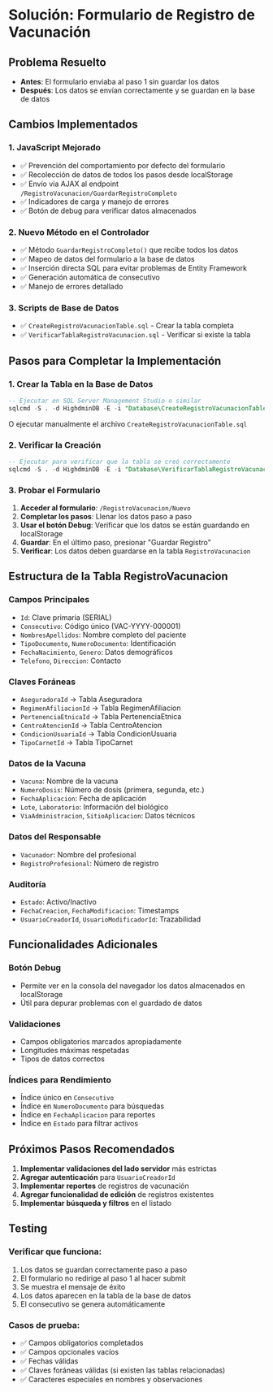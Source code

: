 # Solución: Formulario de Registro de Vacunación

## Problema Resuelto
- **Antes**: El formulario enviaba al paso 1 sin guardar los datos
- **Después**: Los datos se envían correctamente y se guardan en la base de datos

## Cambios Implementados

### 1. JavaScript Mejorado
- ✅ Prevención del comportamiento por defecto del formulario
- ✅ Recolección de datos de todos los pasos desde localStorage
- ✅ Envío via AJAX al endpoint `/RegistroVacunacion/GuardarRegistroCompleto`
- ✅ Indicadores de carga y manejo de errores
- ✅ Botón de debug para verificar datos almacenados

### 2. Nuevo Método en el Controlador
- ✅ Método `GuardarRegistroCompleto()` que recibe todos los datos
- ✅ Mapeo de datos del formulario a la base de datos
- ✅ Inserción directa SQL para evitar problemas de Entity Framework
- ✅ Generación automática de consecutivo
- ✅ Manejo de errores detallado

### 3. Scripts de Base de Datos
- ✅ `CreateRegistroVacunacionTable.sql` - Crear la tabla completa
- ✅ `VerificarTablaRegistroVacunacion.sql` - Verificar si existe la tabla

## Pasos para Completar la Implementación

### 1. Crear la Tabla en la Base de Datos
```sql
-- Ejecutar en SQL Server Management Studio o similar
sqlcmd -S . -d HighdminDB -E -i "Database\CreateRegistroVacunacionTable.sql"
```

O ejecutar manualmente el archivo `CreateRegistroVacunacionTable.sql`

### 2. Verificar la Creación
```sql
-- Ejecutar para verificar que la tabla se creó correctamente
sqlcmd -S . -d HighdminDB -E -i "Database\VerificarTablaRegistroVacunacion.sql"
```

### 3. Probar el Formulario

1. **Acceder al formulario**: `/RegistroVacunacion/Nuevo`
2. **Completar los pasos**: Llenar los datos paso a paso
3. **Usar el botón Debug**: Verificar que los datos se están guardando en localStorage
4. **Guardar**: En el último paso, presionar "Guardar Registro"
5. **Verificar**: Los datos deben guardarse en la tabla `RegistroVacunacion`

## Estructura de la Tabla RegistroVacunacion

### Campos Principales
- `Id`: Clave primaria (SERIAL)
- `Consecutivo`: Código único (VAC-YYYY-000001)
- `NombresApellidos`: Nombre completo del paciente
- `TipoDocumento`, `NumeroDocumento`: Identificación
- `FechaNacimiento`, `Genero`: Datos demográficos
- `Telefono`, `Direccion`: Contacto

### Claves Foráneas
- `AseguradoraId` → Tabla Aseguradora
- `RegimenAfiliacionId` → Tabla RegimenAfiliacion  
- `PertenenciaEtnicaId` → Tabla PertenenciaEtnica
- `CentroAtencionId` → Tabla CentroAtencion
- `CondicionUsuariaId` → Tabla CondicionUsuaria
- `TipoCarnetId` → Tabla TipoCarnet

### Datos de la Vacuna
- `Vacuna`: Nombre de la vacuna
- `NumeroDosis`: Número de dosis (primera, segunda, etc.)
- `FechaAplicacion`: Fecha de aplicación
- `Lote`, `Laboratorio`: Información del biológico
- `ViaAdministracion`, `SitioAplicacion`: Datos técnicos

### Datos del Responsable
- `Vacunador`: Nombre del profesional
- `RegistroProfesional`: Número de registro

### Auditoría
- `Estado`: Activo/Inactivo
- `FechaCreacion`, `FechaModificacion`: Timestamps
- `UsuarioCreadorId`, `UsuarioModificadorId`: Trazabilidad

## Funcionalidades Adicionales

### Botón Debug
- Permite ver en la consola del navegador los datos almacenados en localStorage
- Útil para depurar problemas con el guardado de datos

### Validaciones
- Campos obligatorios marcados apropiadamente
- Longitudes máximas respetadas
- Tipos de datos correctos

### Índices para Rendimiento
- Índice único en `Consecutivo`
- Índice en `NumeroDocumento` para búsquedas
- Índice en `FechaAplicacion` para reportes
- Índice en `Estado` para filtrar activos

## Próximos Pasos Recomendados

1. **Implementar validaciones del lado servidor** más estrictas
2. **Agregar autenticación** para `UsuarioCreadorId`
3. **Implementar reportes** de registros de vacunación
4. **Agregar funcionalidad de edición** de registros existentes
5. **Implementar búsqueda y filtros** en el listado

## Testing

### Verificar que funciona:
1. Los datos se guardan correctamente paso a paso
2. El formulario no redirige al paso 1 al hacer submit
3. Se muestra el mensaje de éxito
4. Los datos aparecen en la tabla de la base de datos
5. El consecutivo se genera automáticamente

### Casos de prueba:
- ✅ Campos obligatorios completados
- ✅ Campos opcionales vacíos
- ✅ Fechas válidas
- ✅ Claves foráneas válidas (si existen las tablas relacionadas)
- ✅ Caracteres especiales en nombres y observaciones